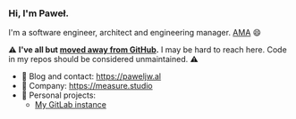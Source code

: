 ### Hi, I'm Paweł.

I'm a software engineer, architect and engineering manager. [AMA](mailto:p@paweljw.al) 😄

⚠️ **I've all but [moved away from GitHub](https://paweljw.al/blog/2023/05/why-i-left-github/).** I may be hard to reach here. Code in my repos should be considered unmaintained. ⚠️

* 💬 Blog and contact: https://paweljw.al
* 🔭 Company: https://measure.studio
* 🌱 Personal projects:
  * [My GitLab instance](https://tataru.steamshard.net/paweljw)
